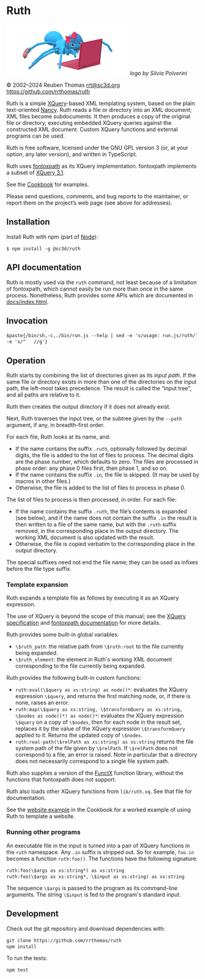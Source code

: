 # Ruth

![logo](logo/ruth-small.png) _logo by Silvia Polverini_

© 2002–2024 Reuben Thomas <rrt@sc3d.org>  
<https://github.com/rrthomas/ruth>

Ruth is a simple [XQuery]-based XML templating system, based on the plain
text-oriented [Nancy]. Ruth reads a file or directory into an XML document;
XML files become subdocuments. It then produces a copy of the original file
or directory, executing embedded XQuery queries against the constructed XML
document. Custom XQuery functions and external programs can be used.

[XQuery]: https://www.w3.org/TR/xquery/
[Nancy]: https://github.com/rrthomas/nancy

Ruth is free software, licensed under the GNU GPL version 3 (or, at your
option, any later version), and written in TypeScript.

Ruth uses [fontoxpath] as its XQuery implementation. fontoxpath implements a
subset of [XQuery 3.1](https://www.w3.org/TR/xquery-31/).

[fontoxpath]: https://www.npmjs.com/package/fontoxpath

See the [Cookbook](Cookbook.md) for examples.

Please send questions, comments, and bug reports to the maintainer, or
report them on the project’s web page (see above for addresses).

## Installation

Install Ruth with npm (part of [Node](https://nodejs.org)):

```
$ npm install -g @sc3d/ruth
```

## API documentation

Ruth is mostly used via the `ruth` command, not least because of a
limitation of fontoxpath, which cannot easily be run more than once in the
same process. Nonetheless, Ruth provides some APIs which are documented in
[docs/index.html](https://rrthomas.github.io/ruth/).

## Invocation

```
$paste{/bin/sh,-c,./bin/run.js --help | sed -e 's/usage: run.js/ruth/' -e 's/^   //g'}
```

## Operation <a name="operation"></a>

Ruth starts by combining the list of directories given as its _input path_.
If the same file or directory exists in more than one of the directories on
the input path, the left-most takes precedence. The result is called the
“input tree”, and all paths are relative to it.

Ruth then creates the output directory if it does not already exist.

Next, Ruth traverses the input tree, or the subtree given by the `--path`
argument, if any, in breadth-first order.

For each file, Ruth looks at its name, and:

- If the name contains the suffix `.ruth`, optionally followed by decimal
  digits, the file is added to the list of files to process. The decimal
  digits are the phase number, which defaults to zero. The files are
  processed in phase order: any phase 0 files first, then phase 1, and so
  on.
- If the name contains the suffix `.in`, the file is skipped. (It may
  be used by macros in other files.)
- Otherwise, the file is added to the list of files to process in phase 0.

The list of files to process is then processed, in order. For each file:

- If the name contains the suffix `.ruth`, the file’s contents is expanded
  (see below), and if the name does not contain the suffix `.in` the result
  is then written to a file of the same name, but with the `.ruth` suffix
  removed, in the corresponding place in the output directory. The working
  XML document is also updated with the result.
- Otherwise, the file is copied verbatim to the corresponding place in the
  output directory.

The special suffixes need not end the file name; they can be used as infixes
before the file type suffix.

### Template expansion

Ruth expands a template file as follows by executing it as an XQuery
expression.

The use of XQuery is beyond the scope of this manual; see the
[XQuery specification][XQuery] and [fontoxpath documentation][fontoxpath]
for more details.

Ruth provides some built-in global variables:

- `\$ruth_path`: the relative path from `\$ruth:root` to the file currently
  being expanded.
- `\$ruth_element`: the element in Ruth's working XML document corresponding
  to the file currently being expanded.

Ruth provides the following built-in custom functions:

- `ruth:eval(\$query as xs:string) as node()*`: evaluates the XQuery
  expression `\$query`, and returns the first matching node, or, if there is
  none, raises an error.
- `ruth:map(\$query as xs:string, \$transformQuery as xs:string, \$nodes as node()*) as node()*`:
  evaluates the XQuery expression `\$query` on a copy of `\$nodes`, then for
  each node in the result set, replaces it by the value of the XQuery
  expression `\$transformQuery` applied to it. Returns the updated copy of
  `\$nodes`.
- `ruth:real-path(\$relPath as xs:string) as xs:string` returns the file
  system path of the file given by `\$relPath`. If `\$relPath` does not
  correspond to a file, an error is raised. Note in particular that a
  directory does not necessarily correspond to a single file system path.

Ruth also supplies a version of the
[FunctX](http://www.xqueryfunctions.com/) function library, without the
functions that fontoxpath does not support.

Ruth also loads other XQuery functions from `lib/ruth.xq`. See that file for
documentation.

See the [website example](Cookbook.md#website-example) in the Cookbook for a
worked example of using Ruth to template a website.

### Running other programs

An executable file in the input is turned into a pair of XQuery functions in
the `ruth` namespace. Any `.in` suffix is stripped out. So for example,
`foo.in` becomes a function `ruth:foo()`. The functions have the following
signature:

```
ruth:foo(\$args as xs:string*) as xs:string
ruth:foo(\$args as xs:string*, \$input as xs:string) as xs:string
```

The sequence `\$args` is passed to the program as its command-line arguments.
The string `\$input` is fed to the program's standard input.

## Development

Check out the git repository and download dependencies with:

```
git clone https://github.com/rrthomas/ruth
npm install
```

To run the tests:

```
npm test
```
